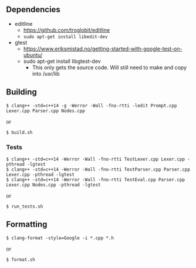 ## Dependencies

- editline
  - https://github.com/troglobit/editline
  - `sudo apt-get install libedit-dev`
- gtest
  - https://www.eriksmistad.no/getting-started-with-google-test-on-ubuntu/
  - sudo apt-get install libgtest-dev
    - This only gets the source code. Will still need to make and copy into
      /usr/lib

## Building

```
$ clang++ -std=c++14 -g -Werror -Wall -fno-rtti -ledit Prompt.cpp Lexer.cpp Parser.cpp Nodes.cpp
```

or

```
$ build.sh
```

### Tests

```
$ clang++ -std=c++14 -Werror -Wall -fno-rtti TestLexer.cpp Lexer.cpp -pthread -lgtest
$ clang++ -std=c++14 -Werror -Wall -fno-rtti TestParser.cpp Parser.cpp Lexer.cpp -pthread -lgtest
$ clang++ -std=c++14 -Werror -Wall -fno-rtti TestEval.cpp Parser.cpp Lexer.cpp Nodes.cpp -pthread -lgtest
```

or

```
$ run_tests.sh
```

## Formatting

```
$ clang-format -style=Google -i *.cpp *.h
```

or

```
$ format.sh
```
